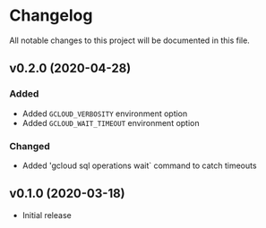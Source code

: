 # Changelog
All notable changes to this project will be documented in this file.

## v0.2.0 (2020-04-28)
### Added
- Added `GCLOUD_VERBOSITY` environment option
- Added `GCLOUD_WAIT_TIMEOUT` environment option

### Changed
- Added 'gcloud sql operations wait` command to catch timeouts

## v0.1.0 (2020-03-18)
- Initial release

